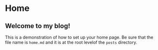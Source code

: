 # Home

## Welcome to my blog!
This is a demonstration of how to set up your home page. Be sure that the
file name is `home.md` and it is at the root levelof the `posts` directory.
